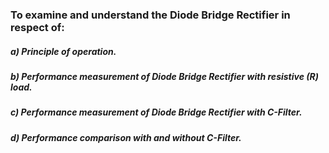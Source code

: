 ### To examine and understand the Diode Bridge Rectifier in respect of:

##### a) Principle of operation.

##### b) Performance measurement of Diode Bridge Rectifier with resistive (R) load.

##### c) Performance measurement of Diode Bridge Rectifier with C-Filter.

##### d) Performance comparison with and without C-Filter.
